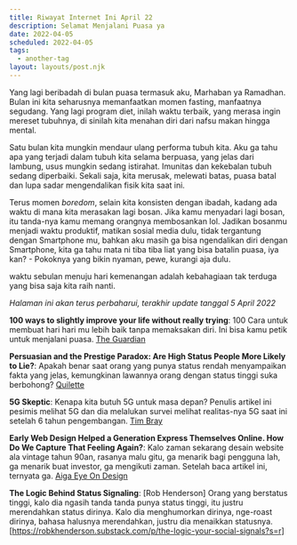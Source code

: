 ```yaml
---
title: Riwayat Internet Ini April 22
description: Selamat Menjalani Puasa ya
date: 2022-04-05
scheduled: 2022-04-05
tags:
  - another-tag
layout: layouts/post.njk
---
```


Yang lagi beribadah di bulan puasa termasuk aku, Marhaban ya Ramadhan. Bulan ini kita seharusnya memanfaatkan momen fasting, manfaatnya segudang. Yang lagi program diet, inilah waktu terbaik, yang merasa ingin mereset tubuhnya, di sinilah kita menahan diri dari nafsu makan hingga mental. 

Satu bulan kita mungkin mendaur ulang performa tubuh kita. Aku ga tahu apa yang terjadi dalam tubuh kita selama berpuasa, yang jelas dari lambung, usus mungkin sedang istirahat. Imunitas dan kekebalan tubuh sedang diperbaiki. Sekali saja, kita merusak, melewati batas, puasa batal dan lupa sadar mengendalikan fisik kita saat ini.

Terus momen *boredom*, selain kita konsisten dengan ibadah, kadang ada waktu di mana kita merasakan lagi bosan. Jika kamu menyadari lagi bosan, itu tanda-nya kamu memang orangnya membosankan lol. Jadikan bosanmu menjadi waktu produktif, matikan sosial media dulu, tidak tergantung dengan Smartphone mu, bahkan aku masih ga bisa ngendalikan diri dengan Smartphone, kita ga tahu mata ni tiba tiba liat yang bisa batalin puasa, iya kan? - Pokoknya yang bikin nyaman, pewe, kurangi aja dulu.

waktu sebulan menuju hari kemenangan adalah kebahagiaan tak terduga yang bisa saja kita raih nanti.

*Halaman ini akan terus perbaharui, terakhir update tanggal 5 April 2022*

**100 ways to slightly improve your life without really trying**: 100 Cara untuk membuat hari hari mu lebih baik tanpa memaksakan diri. Ini bisa kamu petik untuk menjalani puasa. [The Guardian](https://www.theguardian.com/lifeandstyle/2022/jan/01/marginal-gains-100-ways-to-improve-your-life-without-really-trying)

**Persuasian and the Prestige Paradox: Are High Status People More Likely to Lie?**: Apakah benar saat orang yang punya status rendah menyampaikan fakta yang jelas, kemungkinan lawannya orang dengan status tinggi suka berbohong? [Quilette](https://quillette.com/2021/04/03/persuasion-and-the-prestige-paradox-are-high-status-people-more-likely-to-lie/)

**5G Skeptic**: Kenapa kita butuh 5G untuk masa depan? Penulis artikel ini pesimis melihat 5G dan dia melalukan survei melihat realitas-nya 5G saat ini setelah 6 tahun pengembangan. [Tim Bray](https://www.tbray.org/ongoing/When/202x/2022/03/26/Is-5G-BS)

**Early Web Design Helped a Generation Express Themselves Online. How Do We Capture That Feeling Again?**: Kalo zaman sekarang desain website ala vintage tahun 90an, rasanya malu gitu, ga menarik bagi pengguna lah, ga menarik buat investor, ga mengikuti zaman. Setelah baca artikel ini, ternyata ga. [Aiga Eye On Design](https://eyeondesign.aiga.org/early-web-design-helped-generation-express/)

**The Logic Behind Status Signaling**: [Rob Henderson] Orang yang berstatus tinggi, kalo dia ngasih tanda tanda punya status tinggi, itu justru merendahkan status dirinya. Kalo dia menghumorkan dirinya, nge-roast dirinya, bahasa halusnya merendahkan, justru dia menaikkan statusnya. [https://robkhenderson.substack.com/p/the-logic-your-social-signals?s=r]